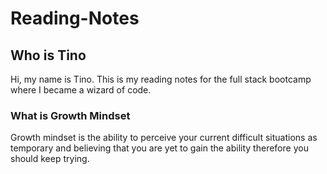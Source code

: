 # Reading-Notes

## Who is Tino
Hi, my name is Tino. This is my reading notes for the full stack bootcamp where I became a wizard of code. 

### What is Growth Mindset

Growth mindset is the ability to perceive your current difficult situations as temporary and believing that you are yet to gain the ability therefore you should keep trying.
